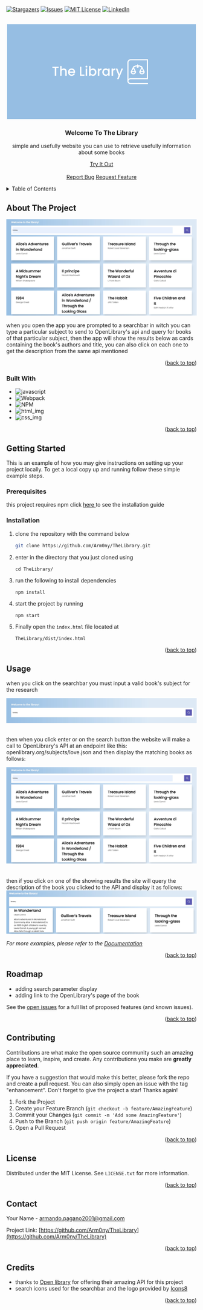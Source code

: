 

[![Stargazers][stars-shield]][stars-url]
[![Issues][issues-shield]][issues-url]
[![MIT License][license-shield]][license-url]
[![LinkedIn][linkedin-shield]][linkedin-url]




<!-- PROJECT LOGO -->
<br />
<div align="center" id="readme-top">
  <a href="https://github.com/Arm0ny/TheLibrary">
    <img src="img/screenshots/banner.png" alt="Logo" width="500" height="250">
  </a>

<h3 align="center">Welcome To The Library</h3>

  <p align="center">
    simple and usefully website you can use to retrieve usefully information about some books
<br/>

<a href="https://the-library-2ffa8.web.app">Try It Out</a>
<br/>
    <br/>
    <a href="https://github.com/Arm0ny/TheLibrary/issues">Report Bug</a>
    <a href="https://github.com/Arm0ny/TheLibrary/issues">Request Feature</a>
  </p>
</div>



<!-- TABLE OF CONTENTS -->
<details>
  <summary>Table of Contents</summary>
  <ol>
    <li>
      <a href="#about-the-project">About The Project</a>
      <ul>
        <li><a href="#built-with">Built With</a></li>
      </ul>
    </li>
    <li>
      <a href="#getting-started">Getting Started</a>
      <ul>
        <li><a href="#prerequisites">Prerequisites</a></li>
        <li><a href="#installation">Installation</a></li>
      </ul>
    </li>
    <li><a href="#usage">Usage</a></li>
    <li><a href="#roadmap">Roadmap</a></li>
    <li><a href="#contributing">Contributing</a></li>
    <li><a href="#license">License</a></li>
    <li><a href="#contact">Contact</a></li>
  </ol>
</details>


<section id="about-the-project">

<!-- ABOUT THE PROJECT -->
## About The Project

[![Product Name Screen Shot][product-screenshot]](https://example.com)

when you open the app you are prompted to a searchbar in witch you can type a particular subject to send to OpenLibrary's
api and query for books of that particular subject, then the app will show the results below as cards containing
the book's authors and title, you can also click on each one to get the description from the same api mentioned

<p align="right">(<a href="#readme-top">back to top</a>)</p>

</section>

<section id="built-with">

### Built With


* ![javascript][javascript_img]
* ![Webpack][webpack_img]
* ![NPM][NPM_url]
* ![html_img][html_img]
* ![css_img][css_img]

<p align="right">(<a href="#readme-top">back to top</a>)</p>

</section>


<section id="getting-started">

<!-- GETTING STARTED -->
## Getting Started

This is an example of how you may give instructions on setting up your project locally.
To get a local copy up and running follow these simple example steps.

</section>

<section id="prerequisites">

### Prerequisites

this project requires npm click <a href="https://docs.npmjs.com/downloading-and-installing-node-js-and-npm"> here </a> to see the installation guide
</section>

<section id="installation">

### Installation

1. clone the repository with the command below
   ```sh
   git clone https://github.com/Arm0ny/TheLibrary.git
   ```
2. enter in the directory that you just cloned using
   ```
   cd TheLibrary/
   ```
3. run the following to install dependencies
   ```
   npm install
   ```
4. start the project by running
   ```
   npm start
   ```
5. Finally open the `ìndex.html` file located at
   ```
   TheLibrary/dist/index.html
   ```

<p align="right">(<a href="#readme-top">back to top</a>)</p>

</section>

<section id="usage">

<!-- USAGE EXAMPLES -->
## Usage

when you click on the searchbar you must input a valid book's subject for the research
<br/>

<img src='img/screenshots/usage_input.png'  alt="example: input 'fantasy'"/>
<br/>
<br/>

then when you click enter or on the search button  the website will make a call to OpenLibrary's API at an endpoint like 
this: openlibrary.org/subjects/love.json and then display the matching books as follows:
<br/>

<img src='img/screenshots/Library_screenshot.png' alt='result'/>
<br/>
<br/>
<br/>
then if you click on one of the showing results the site will query the description of the book you clicked to the API
and display it as follows:
<br/>
<img src="img/screenshots/usage_books_description.png" alt="description"/>
<br/>

_For more examples, please refer to the [Documentation](https://example.com)_

<p align="right">(<a href="#readme-top">back to top</a>)</p>

</section>

<section id="roadmap">

<!-- ROADMAP -->
## Roadmap

- adding search parameter display
- adding link to the OpenLibrary's page of the book


See the [open issues](https://github.com/Arm0ny/TheLibrary/issues) for a full list of proposed features (and known issues).

<p align="right">(<a href="#readme-top">back to top</a>)</p>

</section>

<section id="contributing">

<!-- CONTRIBUTING -->
## Contributing

Contributions are what make the open source community such an amazing place to learn, inspire, and create. Any contributions you make are **greatly appreciated**.

If you have a suggestion that would make this better, please fork the repo and create a pull request. You can also simply open an issue with the tag "enhancement".
Don't forget to give the project a star! Thanks again!

1. Fork the Project
2. Create your Feature Branch (`git checkout -b feature/AmazingFeature`)
3. Commit your Changes (`git commit -m 'Add some AmazingFeature'`)
4. Push to the Branch (`git push origin feature/AmazingFeature`)
5. Open a Pull Request

<p align="right">(<a href="#readme-top">back to top</a>)</p>

</section>

<section id="license">

<!-- LICENSE -->
## License

Distributed under the MIT License. See `LICENSE.txt` for more information.

<p align="right">(<a href="#readme-top">back to top</a>)</p>

</section>

<section id="contact">

<!-- CONTACT -->
## Contact

Your Name - armando.pagano2001@gmail.com

Project Link: [https://github.com/Arm0ny/TheLibrary](https://github.com/Arm0ny/TheLibrary)

<p align="right">(<a href="#readme-top">back to top</a>)</p>

</section>

<section id="credits">

<!-- Credits -->
## Credits

* thanks to <a href='https://openlibrary.org'>Open library</a> for offering their amazing API for this project 
* search icons used for the searchbar and the logo provided by <a href='https://icons8.it'>Icons8</a>

<p align="right">(<a href="#readme-top">back to top</a>)</p>

</section>

<!-- MARKDOWN LINKS & IMAGES -->
<!-- https://www.markdownguide.org/basic-syntax/#reference-style-links -->
[stars-shield]: https://img.shields.io/github/stars/Arm0ny/Books.svg?style=for-the-badge
[stars-url]: https://github.com/Arm0ny/TheLibrary/stargazers
[issues-shield]: https://img.shields.io/github/issues/Arm0ny/Books.svg?style=for-the-badge
[issues-url]: https://github.com/Arm0ny/TheLibrary/issues
[license-shield]: https://img.shields.io/github/license/Arm0ny/Books.svg?style=for-the-badge
[license-url]: https://github.com/Arm0ny/TheLibrary/blob/master/LICENSE.txt
[linkedin-shield]: https://img.shields.io/badge/-LinkedIn-black.svg?style=for-the-badge&logo=linkedin&colorB=555
[linkedin-url]: https://www.linkedin.com/in/armando-pagano-67787916a
[product-screenshot]: img/screenshots/Library_screenshot.png
[Next.js]: https://img.shields.io/badge/next.js-000000?style=for-the-badge&logo=nextdotjs&logoColor=white
[Next-url]: https://nextjs.org/
[React.js]: https://img.shields.io/badge/React-20232A?style=for-the-badge&logo=react&logoColor=61DAFB
[React-url]: https://reactjs.org/
[Vue.js]: https://img.shields.io/badge/Vue.js-35495E?style=for-the-badge&logo=vuedotjs&logoColor=4FC08D
[Vue-url]: https://vuejs.org/
[Angular.io]: https://img.shields.io/badge/Angular-DD0031?style=for-the-badge&logo=angular&logoColor=white
[Angular-url]: https://angular.io/
[Svelte.dev]: https://img.shields.io/badge/Svelte-4A4A55?style=for-the-badge&logo=svelte&logoColor=FF3E00
[Svelte-url]: https://svelte.dev/
[Laravel.com]: https://img.shields.io/badge/Laravel-FF2D20?style=for-the-badge&logo=laravel&logoColor=white
[Laravel-url]: https://laravel.com
[Bootstrap.com]: https://img.shields.io/badge/Bootstrap-563D7C?style=for-the-badge&logo=bootstrap&logoColor=white
[Bootstrap-url]: https://getbootstrap.com
[JQuery.com]: https://img.shields.io/badge/jQuery-0769AD?style=for-the-badge&logo=jquery&logoColor=white
[JQuery-url]: https://jquery.com 
[javascript_img]: https://img.shields.io/badge/-javascript-black?style=for-the-badge&logo=javascript
[webpack_img]: https://img.shields.io/badge/webpack-%238DD6F9.svg?style=for-the-badge&logo=webpack&logoColor=black
[NPM_url]: https://img.shields.io/badge/NPM-%23000000.svg?style=for-the-badge&logo=npm&logoColor=white
[html_img]: https://img.shields.io/badge/-HTML5-DD0031?style=for-the-badge&logo=html5
[css_img]: https://img.shields.io/badge/-CSS3-0769AD?style=for-the-badge&logo=css3

